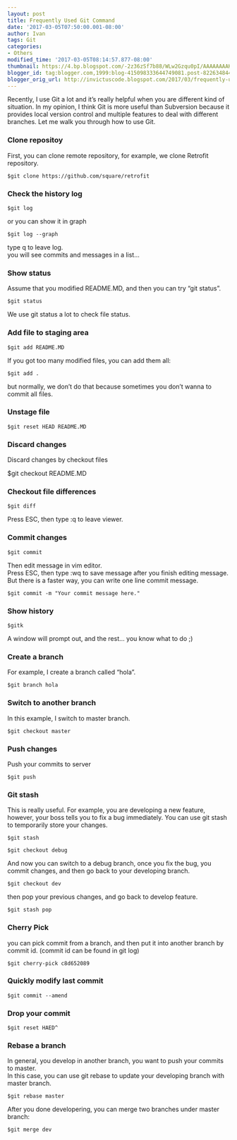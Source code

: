 ```yaml
---
layout: post
title: Frequently Used Git Command
date: '2017-03-05T07:50:00.001-08:00'
author: Ivan
tags: Git
categories:
- Others
modified_time: '2017-03-05T08:14:57.877-08:00'
thumbnail: https://4.bp.blogspot.com/-2z36zSf7b88/WLw2Gzqu0pI/AAAAAAAAKkI/bbLfQ6OVb6A7kvEkqgi-lg8nhvh9abo7ACK4B/s72-c/%25E8%259E%25A2%25E5%25B9%2595%25E5%25BF%25AB%25E7%2585%25A7%2B2017-03-05%2B%25E4%25B8%258B%25E5%258D%258810.55.23.png
blogger_id: tag:blogger.com,1999:blog-415098333644749081.post-822634844834151404
blogger_orig_url: http://invictuscode.blogspot.com/2017/03/frequently-used-git-command_5.html
---
```


Recently, I use Git a lot and it’s really helpful when you are different kind of situation. In my opinion, I think Git is more useful than Subversion because it provides local version control and multiple features to deal with different branches. Let me walk you through how to use Git.  
  
  

### Clone repositoy

First, you can clone remote repository, for example, we clone Retrofit repository.  

    

    $git clone https://github.com/square/retrofit

  
  

### Check the history log

    $git log

  
or you can show it in graph  

    

    $git log --graph

  
type q to leave log.  
you will see commits and messages in a list…  
  
  

### Show status

Assume that you modified README.MD, and then you can try “git status”.  

    

    $git status

    

    

  
We use git status a lot to check file status.  
  
  

### Add file to staging area

    $git add README.MD

  
If you got too many modified files, you can add them all:  

    

    $git add .

  
but normally, we don’t do that because sometimes you don’t wanna to commit all files.  
  
  

### Unstage file

    $git reset HEAD README.MD

  
  

### Discard changes

Discard changes by checkout files  
  
$git checkout README.MD  
  
  

### Checkout file differences

    $git diff

    

    

  
Press ESC, then type :q to leave viewer.  
  
  

### Commit changes

    $git commit

  
Then edit message in vim editor.  
Press ESC, then type :wq to save message after you finish editing message.  
But there is a faster way, you can write one line commit message.  

    

    $git commit -m "Your commit message here."

  
  

### Show history

    $gitk

  
A window will prompt out, and the rest… you know what to do ;)  
  
  

### Create a branch

For example, I create a branch called “hola”.  

    

    $git branch hola

  
  

### Switch to another branch

In this example, I switch to master branch.  

    

    $git checkout master

  
  

### Push changes

Push your commits to server  

    

    $git push

  
  

### Git stash

This is really useful. For example, you are developing a new feature, however, your boss tells you to fix a bug immediately. You can use git stash to temporarily store your changes.  

    

    $git stash

    $git checkout debug

  
And now you can switch to a debug branch, once you fix the bug, you commit changes, and then go back to your developing branch.  

    

    $git checkout dev

  
then pop your previous changes, and go back to develop feature.  

    

    $git stash pop

  
  

### Cherry Pick

you can pick commit from a branch, and then put it into another branch by commit id. (commit id can be found in git log)  

    

    $git cherry-pick c8d652089

  
  

### Quickly modify last commit

    $git commit --amend

  
  

### Drop your commit

    $git reset HAED^

  
  

### Rebase a branch

In general, you develop in another branch, you want to push your commits to master.  
In this case, you can use git rebase to update your developing branch with master branch.  

    

    $git rebase master

  
After you done developering, you can merge two branches under master branch:  

    

    $git merge dev